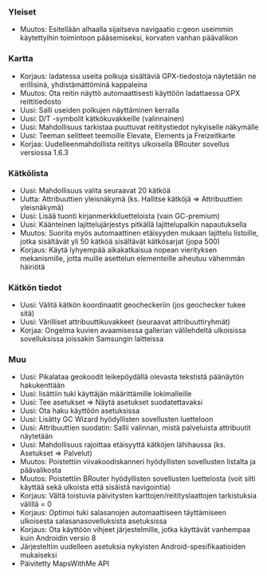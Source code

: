### Yleiset
- Muutos: Esitellään alhaalla sijaitseva navigaatio c:geon useimmin käytettyihin toimintoon pääsemiseksi, korvaten vanhan päävalikon

### Kartta
- Korjaus: ladatessa useita polkuja sisältäviä GPX-tiedostoja näytetään ne erillisinä, yhdistämättöminä kappaleina
- Muutos: Ota reitin näyttö automaattisesti käyttöön ladattaessa GPX reittitiedosto
- Uusi: Salli useiden polkujen näyttäminen kerralla
- Uusi: D/T -symbolit kätkökuvakkeille (valinnainen)
- Uusi: Mahdollisuus tarkistaa puuttuvat reititystiedot nykyiselle näkymälle
- Uusi: Teeman selitteet teemoille Elevate, Elements ja Freizeitkarte
- Korjaa: Uudelleenmahdollista reititys ulkoisella BRouter sovellus versiossa 1.6.3

### Kätkölista
- Uusi: Mahdollisuus valita seuraavat 20 kätköä
- Uutta: Attribuuttien yleisnäkymä (ks. Hallitse kätköjä => Attribuuttien yleisnäkymä)
- Uusi: Lisää tuonti kirjanmerkkiluetteloista (vain GC-premium)
- Uusi: Käänteinen lajittelujärjestys pitkällä lajittelupalkin napautuksella
- Muutos: Suorita myös automaattinen etäisyyden mukaan lajittelu listoille, jotka sisältävät yli 50 kätköä sisältävät kätkösarjat (jopa 500)
- Korjaus: Käytä lyhyempää aikakatkaisua nopean vierityksen mekanismille, jotta muille asettelun elementeille aiheutuu vähemmän häiriötä

### Kätkön tiedot
- Uusi: Välitä kätkön koordinaatit geocheckeriin (jos geochecker tukee sitä)
- Uusi: Värilliset attribuuttikuvakkeet (seuraavat attribuuttiryhmät)
- Korjaa: Ongelma kuvien avaamisessa gallerian välilehdeltä ulkoisissa sovelluksissa joissakin Samsungin laitteissa

### Muu
- Uusi: Pikalataa geokoodit leikepöydällä olevasta tekstistä päänäytön hakukenttään
- Uusi: lisättiin tuki käyttäjän määrittämille lokimalleille
- Uusi: Tee asetukset => Näytä asetukset suodatettavaksi
- Uusi: Ota haku käyttöön asetuksissa
- Uusi: Lisätty GC Wizard hyödyllisten sovellusten luetteloon
- Uusi: Attribuuttien suodatin: Sallii valinnan, mistä palveluista attribuutit näytetään
- Uusi: Mahdollisuus rajoittaa etäisyyttä kätköjen lähihaussa (ks. Asetukset => Palvelut)
- Muutos: Poistettiin viivakoodiskanneri hyödyllisten sovellusten listalta ja päävalikosta
- Muutos: Poistettiin BRouter hyödyllisten sovellusten luettelosta (voit silti käyttää sekä ulkoista että sisäistä navigointia)
- Korjaus: Vältä toistuvia päivitysten karttojen/reitityslaattojen tarkistuksia välillä = 0
- Korjaus: Optimoi tuki salasanojen automaattiseen täyttämiseen ulkoisesta salasanasovelluksista asetuksissa
- Korjaus: Ota käyttöön vihjeet järjestelmille, jotka käyttävät vanhempaa kuin Androidin versio 8
- Järjesteltiin uudelleen asetuksia nykyisten Android-spesifikaatioiden mukaiseksi
- Päivitetty MapsWithMe API

